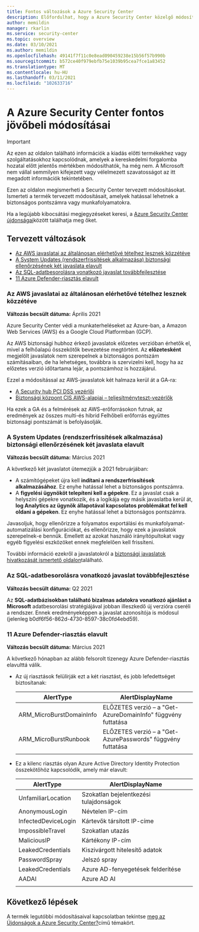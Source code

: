 ```yaml
---
title: Fontos változások a Azure Security Center
description: Előfordulhat, hogy a Azure Security Center közelgő módosításaival tisztában kell lennie a szolgáltatással, és amelyre szükség lehet a tervezéshez
author: memildin
manager: rkarlin
ms.service: security-center
ms.topic: overview
ms.date: 03/10/2021
ms.author: memildin
ms.openlocfilehash: 49141f7f11c0e8ead090459238e15b56f57b990b
ms.sourcegitcommit: b572ce40f979ebfb75e1039b95cea7fce1a83452
ms.translationtype: MT
ms.contentlocale: hu-HU
ms.lasthandoff: 03/11/2021
ms.locfileid: "102633716"
---
```

# <a name="important-upcoming-changes-to-azure-security-center"></a>A Azure Security Center fontos jövőbeli módosításai

> [!IMPORTANT]
> Az ezen az oldalon található információk a kiadás előtti termékekhez vagy szolgáltatásokhoz kapcsolódnak, amelyek a kereskedelmi forgalomba hozatal előtt jelentős mértékben módosíthatók, ha még nem. A Microsoft nem vállal semmilyen kifejezett vagy vélelmezett szavatosságot az itt megadott információk tekintetében.

Ezen az oldalon megismerheti a Security Center tervezett módosításokat. Ismerteti a termék tervezett módosításait, amelyek hatással lehetnek a biztonságos pontszámra vagy munkafolyamatokra.

Ha a legújabb kibocsátási megjegyzéseket keresi, a [Azure Security Center újdonságai](release-notes.md)között találhatja meg őket.


## <a name="planned-changes"></a>Tervezett változások

- [Az AWS javaslatai az általánosan elérhetővé tételhez lesznek közzétéve](#recommendations-from-aws-will-be-released-for-general-availability-ga)
- [A System Updates (rendszerfrissítések alkalmazása) biztonsági ellenőrzésének két javaslata elavult](#two-recommendations-from-apply-system-updates-security-control-being-deprecated)
- [Az SQL-adatbesorolásra vonatkozó javaslat továbbfejlesztése](#enhancements-to-sql-data-classification-recommendation)
- [11 Azure Defender-riasztás elavult](#deprecation-of-11-azure-defender-alerts)


### <a name="recommendations-from-aws-will-be-released-for-general-availability-ga"></a>Az AWS javaslatai az általánosan elérhetővé tételhez lesznek közzétéve

**Változás becsült dátuma:** Április 2021

Azure Security Center védi a munkaterheléseket az Azure-ban, a Amazon Web Services (AWS) és a Google Cloud Platformban (GCP).

Az AWS biztonsági hubhoz érkező javaslatok előzetes verzióban érhetők el, mivel a felhőalapú összekötők bevezetése megtörtént. Az **előzetesként** megjelölt javaslatok nem szerepelnek a biztonságos pontszám számításaiban, de ha lehetséges, továbbra is szervizelni kell, hogy ha az előzetes verzió időtartama lejár, a pontszámhoz is hozzájárul.

Ezzel a módosítással az AWS-javaslatok két halmaza kerül át a GA-ra:

- [A Security hub PCI DSS vezérlői](https://docs.aws.amazon.com/securityhub/latest/userguide/securityhub-pci-controls.html)
- [Biztonsági központ CIS AWS-alapjai – teljesítményteszt-vezérlők](https://docs.aws.amazon.com/securityhub/latest/userguide/securityhub-cis-controls.html)

Ha ezek a GA és a felmérések az AWS-erőforrásokon futnak, az eredmények az összes multi-és hibrid Felhőbeli erőforrás együttes biztonsági pontszámát is befolyásolják. 


### <a name="two-recommendations-from-apply-system-updates-security-control-being-deprecated"></a>A System Updates (rendszerfrissítések alkalmazása) biztonsági ellenőrzésének két javaslata elavult 

**Változás becsült dátuma:** Március 2021

A következő két javaslatot ütemezjük a 2021 februárjában:

- A számítógépeket újra kell **indítani a rendszerfrissítések alkalmazásához**. Ez enyhe hatással lehet a biztonságos pontszámra.
- A **figyelési ügynököt telepíteni kell a gépekre**. Ez a javaslat csak a helyszíni gépekre vonatkozik, és a logikája egy másik javaslatba kerül át, **log Analytics az ügynök állapotával kapcsolatos problémákat fel kell oldani a gépeken**. Ez enyhe hatással lehet a biztonságos pontszámra.

Javasoljuk, hogy ellenőrizze a folyamatos exportálási és munkafolyamat-automatizálási konfigurációkat, és ellenőrizze, hogy ezek a javaslatok szerepelnek-e bennük. Emellett az azokat használó irányítópultokat vagy egyéb figyelési eszközöket ennek megfelelően kell frissíteni.

További információ ezekről a javaslatokról a [biztonsági javaslatok hivatkozását ismertető oldalon](recommendations-reference.md)található.


### <a name="enhancements-to-sql-data-classification-recommendation"></a>Az SQL-adatbesorolásra vonatkozó javaslat továbbfejlesztése

**Változás becsült dátuma:** Q2 2021

Az **SQL-adatbázisokban található bizalmas adatokra** **vonatkozó ajánlást a Microsoft** adatbesorolási stratégiájával jobban illeszkedő új verzióra cseréli a rendszer. Ennek eredményeképpen a javaslat azonosítója is módosul (jelenleg b0df6f56-862d-4730-8597-38c0fd4ebd59).


### <a name="deprecation-of-11-azure-defender-alerts"></a>11 Azure Defender-riasztás elavult

**Változás becsült dátuma:** Március 2021

A következő hónapban az alább felsorolt tizenegy Azure Defender-riasztás elavulttá válik.

- Az új riasztások felülírják ezt a két riasztást, és jobb lefedettséget biztosítanak:

    | AlertType                | AlertDisplayName                                                         |
    |--------------------------|--------------------------------------------------------------------------|
    | ARM_MicroBurstDomainInfo | ELŐZETES verzió – a "Get-AzureDomainInfo" függvény futtatása |
    | ARM_MicroBurstRunbook    | ELŐZETES verzió – a "Get-AzurePasswords" függvény futtatása  |
    |                          |                                                                          |

- Ez a kilenc riasztás olyan Azure Active Directory Identity Protection összekötőhöz kapcsolódik, amely már elavult:

    | AlertType           | AlertDisplayName              |
    |---------------------|-------------------------------|
    | UnfamiliarLocation  | Szokatlan bejelentkezési tulajdonságok |
    | AnonymousLogin      | Névtelen IP-cím          |
    | InfectedDeviceLogin | Kártevők társított IP-címe     |
    | ImpossibleTravel    | Szokatlan utazás               |
    | MaliciousIP         | Kártékony IP-cím          |
    | LeakedCredentials   | Kiszivárgott hitelesítő adatok            |
    | PasswordSpray       | Jelszó spray                |
    | LeakedCredentials   | Azure AD-fenyegetések felderítése  |
    | AADAI               | Azure AD AI                   |
    |                     |                               |
 



## <a name="next-steps"></a>Következő lépések

A termék legutóbbi módosításaival kapcsolatban tekintse [meg az Újdonságok a Azure Security Center?](release-notes.md)című témakört.
